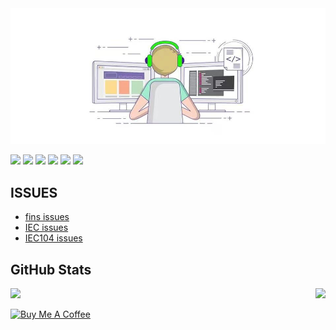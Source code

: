 
<img src="https://github.com/0x7A77/0x7A77/blob/main/header.png" alt="0x7A77 GitHub README header image">
<p><a href="https://blog.csdn.net/m0_63296929?spm=1000.2115.3001.5343"><img src="https://img.shields.io/badge/CSDN-%231DA1F2.svg?&style=for-the-badge&logo=twitter&logoColor=white" height=25></a> <a href="https://www.linkedin.com/in/0x7A77"><img src="https://img.shields.io/badge/linkedin-%230077B5.svg?&style=for-the-badge&logo=linkedin&logoColor=white" height=25></a> <a href="https://www.instagram.com/0x7A77/"><img src="https://img.shields.io/badge/instagram-%23E4405F.svg?&style=for-the-badge&logo=instagram&logoColor=white" height=25></a> <a href="https://www.youtube.com/@0x7A77"><img src="https://img.shields.io/badge/youtube-%2312100E.svg?&style=for-the-badge&logo=youtube&logoColor=white" height=25></a> <a href="https://medium.com/@0x7A77Dev"><img src="https://img.shields.io/badge/medium-%2312100E.svg?&style=for-the-badge&logo=medium&logoColor=white" height=25></a> <a href="https://dev.to/0x7A77"><img src="https://img.shields.io/badge/DEV.TO-%230A0A0A.svg?&style=for-the-badge&logo=dev-dot-to&logoColor=white" height=25></a></p>
<!-- <h2>Latest Blog Posts</h2> -->
<h2>ISSUES</h2>
  <ul>
  <li><a href=https://github.com/0x7A77/fins/issues target="_blank" rel="noreferrer nofollow">fins issues</a></li><li><a href=https://0x7A77/IEC/issues target="_blank" rel="noreferrer nofollow">IEC issues</a></li><li><a href=https://github.com/0x7A77/IEC104/issues target="_blank" rel="noreferrer nofollow">IEC104 issues</a></li>
  </ul>
<!-- <p><a href="https://0x7A77.de/blog">➡️ More blog posts</a></p> -->
<!-- <h2>Latest Newsletter Issues</h2> -->
  <!-- <ul> -->
    <!-- <li><a href=https://weekly-vue.newshttps://weekly-vue.news/issues/v2/125 target="_blank" rel="noreferrer nofollow">Weekly Vue News #162 - Share Beautiful Images of Your Vue & Nuxt Code Snippets</a></li><li><a href=https://weekly-vue.newshttps://weekly-vue.news/issues/v2/124 target="_blank" rel="noreferrer nofollow">Weekly Vue News #161 - Avoid Empty Class Attributes</a></li><li><a href=https://weekly-vue.newshttps://weekly-vue.news/issues/v2/123 target="_blank" rel="noreferrer nofollow">Weekly Vue News #160 - Reactive Configuration Within Your Nuxt App</a></li><li><a href=https://weekly-vue.newshttps://weekly-vue.news/issues/v2/122 target="_blank" rel="noreferrer nofollow">Weekly Vue News #159 - Validate Data in Your Nuxt Server Routes</a></li><li><a href=https://weekly-vue.newshttps://weekly-vue.news/issues/v2/121 target="_blank" rel="noreferrer nofollow">Weekly Vue News #158 - Simple Routing Without Using External Libraries</a></li> -->
  <!-- </ul> -->
<!-- <p><a href="https://weekly-vue.news/issues">➡️ More issues</a></p> -->
<h2>GitHub Stats</h2>
<p><img align="right" src="https://github-readme-stats.vercel.app/api?username=0x7A77&show_icons=true&theme=tokyonight"/>
<img src="https://github-readme-stats.vercel.app/api/top-langs/?username=0x7A77&show_icons=true&theme=tokyonight"></p>
  <a href="https://www.buymeacoffee.com/0x7A77" target="_blank" rel="noreferrer nofollow">
      <img src="https://cdn.buymeacoffee.com/buttons/default-red.png" alt="Buy Me A Coffee" height="40" width="170" >
    </a>


 <!-- # Github Stats

![Top Langs](https://github-readme-stats.vercel.app/api/top-langs/?username=0x7A77&show_icons=true&theme=tokyonight)![0x7A77's GitHub stats](https://github-readme-stats.vercel.app/api?username=0x7A77&&show_icons=true&theme=tokyonight)	

[![Readme Card](https://github-readme-stats.vercel.app/api/pin/?username=0x7A77&repo=fins&theme=tokyonight)](https://github.com/0x7A77/github-readme-stats)[![Readme Card](https://github-readme-stats.vercel.app/api/pin/?username=0x7A77&repo=IEC&theme=tokyonight)](https://github.com/0x7A77/github-readme-stats)

[![Readme Card](https://github-readme-stats.vercel.app/api/pin/?username=0x7A77&repo=iec104&theme=tokyonight)](https://github.com/0x7A77/github-readme-stats)
 -->






